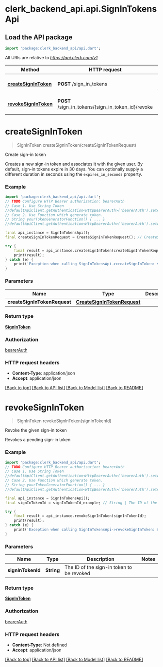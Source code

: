 # clerk_backend_api.api.SignInTokensApi

## Load the API package
```dart
import 'package:clerk_backend_api/api.dart';
```

All URIs are relative to *https://api.clerk.com/v1*

Method | HTTP request | Description
------------- | ------------- | -------------
[**createSignInToken**](SignInTokensApi.md#createsignintoken) | **POST** /sign_in_tokens | Create sign-in token
[**revokeSignInToken**](SignInTokensApi.md#revokesignintoken) | **POST** /sign_in_tokens/{sign_in_token_id}/revoke | Revoke the given sign-in token


# **createSignInToken**
> SignInToken createSignInToken(createSignInTokenRequest)

Create sign-in token

Creates a new sign-in token and associates it with the given user. By default, sign-in tokens expire in 30 days. You can optionally supply a different duration in seconds using the `expires_in_seconds` property.

### Example
```dart
import 'package:clerk_backend_api/api.dart';
// TODO Configure HTTP Bearer authorization: bearerAuth
// Case 1. Use String Token
//defaultApiClient.getAuthentication<HttpBearerAuth>('bearerAuth').setAccessToken('YOUR_ACCESS_TOKEN');
// Case 2. Use Function which generate token.
// String yourTokenGeneratorFunction() { ... }
//defaultApiClient.getAuthentication<HttpBearerAuth>('bearerAuth').setAccessToken(yourTokenGeneratorFunction);

final api_instance = SignInTokensApi();
final createSignInTokenRequest = CreateSignInTokenRequest(); // CreateSignInTokenRequest | 

try {
    final result = api_instance.createSignInToken(createSignInTokenRequest);
    print(result);
} catch (e) {
    print('Exception when calling SignInTokensApi->createSignInToken: $e\n');
}
```

### Parameters

Name | Type | Description  | Notes
------------- | ------------- | ------------- | -------------
 **createSignInTokenRequest** | [**CreateSignInTokenRequest**](CreateSignInTokenRequest.md)|  | [optional] 

### Return type

[**SignInToken**](SignInToken.md)

### Authorization

[bearerAuth](../README.md#bearerAuth)

### HTTP request headers

 - **Content-Type**: application/json
 - **Accept**: application/json

[[Back to top]](#) [[Back to API list]](../README.md#documentation-for-api-endpoints) [[Back to Model list]](../README.md#documentation-for-models) [[Back to README]](../README.md)

# **revokeSignInToken**
> SignInToken revokeSignInToken(signInTokenId)

Revoke the given sign-in token

Revokes a pending sign-in token

### Example
```dart
import 'package:clerk_backend_api/api.dart';
// TODO Configure HTTP Bearer authorization: bearerAuth
// Case 1. Use String Token
//defaultApiClient.getAuthentication<HttpBearerAuth>('bearerAuth').setAccessToken('YOUR_ACCESS_TOKEN');
// Case 2. Use Function which generate token.
// String yourTokenGeneratorFunction() { ... }
//defaultApiClient.getAuthentication<HttpBearerAuth>('bearerAuth').setAccessToken(yourTokenGeneratorFunction);

final api_instance = SignInTokensApi();
final signInTokenId = signInTokenId_example; // String | The ID of the sign-in token to be revoked

try {
    final result = api_instance.revokeSignInToken(signInTokenId);
    print(result);
} catch (e) {
    print('Exception when calling SignInTokensApi->revokeSignInToken: $e\n');
}
```

### Parameters

Name | Type | Description  | Notes
------------- | ------------- | ------------- | -------------
 **signInTokenId** | **String**| The ID of the sign-in token to be revoked | 

### Return type

[**SignInToken**](SignInToken.md)

### Authorization

[bearerAuth](../README.md#bearerAuth)

### HTTP request headers

 - **Content-Type**: Not defined
 - **Accept**: application/json

[[Back to top]](#) [[Back to API list]](../README.md#documentation-for-api-endpoints) [[Back to Model list]](../README.md#documentation-for-models) [[Back to README]](../README.md)

